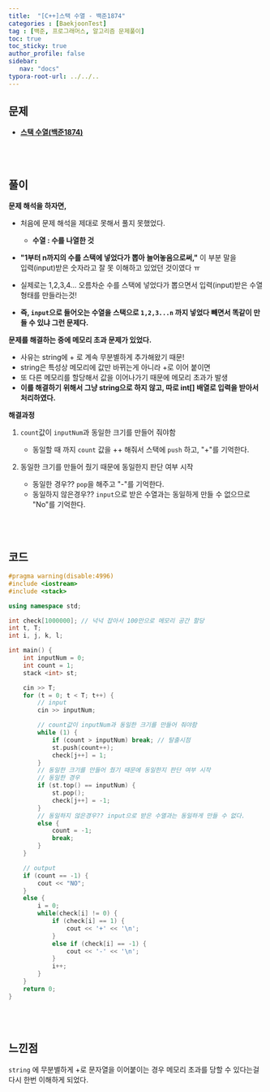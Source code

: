 ```yaml
---
title:  "[C++]스택 수열 - 백준1874"
categories : [BaekjoonTest]
tag : [백준, 프로그래머스, 알고리즘 문제풀이]
toc: true
toc_sticky: true
author_profile: false
sidebar:
   nav: "docs"
typora-root-url: ../../..
---
```




## 문제

* **[스택 수열(백준1874)](https://www.acmicpc.net/problem/1874)**

<br><br>

## 풀이

**문제 해석을 하자면,**

* 처음에 문제 해석을 제대로 못해서 풀지 못했었다.
  * **수열 : 수를 나열한 것**

* **"1부터 n까지의 수를 스택에 넣었다가 뽑아 늘어놓음으로써,"** 이 부분 말을  
  입력(input)받은 숫자라고 잘 못 이해하고 있었던 것이였다 ㅠ
* 실제로는 1,2,3,4... 오름차순 수를 스택에 넣었다가 뽑으면서 입력(input)받은 수열 형태를 만들라는것!
* **즉, `input`으로 들어오는 수열을 스택으로 `1,2,3...n` 까지 넣었다 빼면서 똑같이 만들 수 있냐 그런 문제다.**



**문제를 해결하는 중에 메모리 초과 문제가 있었다.**

* 사유는 string에 + 로 계속 무분별하게 추가해왔기 때문!
* string은 특성상 메모리에 값만 바뀌는게 아니라 +로 이어 붙이면
* 또 다른 메모리를 할당해서 값을 이어나가기 때문에 메모리 초과가 발생
* **이를 해결하기 위해서 그냥 string으로 하지 않고, 따로 int[] 배열로 입력을 받아서 처리하였다.**



**해결과정**

1. `count`값이 `inputNum`과 동일한 크기를 만들어 줘야함
   * 동일할 때 까지 `count` 값을 ++ 해줘서 스택에 `push` 하고, "+"를 기억한다.

2. 동일한 크기를 만들어 줬기 때문에 동일한지 판단 여부 시작
   * 동일한 경우?? `pop`을 해주고 "-"를 기억한다.
   * 동일하지 않은경우?? `input`으로 받은 수열과는 동일하게 만들 수 없으므로 "No"를 기억한다.



<br><br>

## 코드

```c++
#pragma warning(disable:4996)
#include <iostream>
#include <stack>

using namespace std;

int check[1000000]; // 넉넉 잡아서 100만으로 메모리 공간 할당
int t, T;
int i, j, k, l;

int main() {
	int inputNum = 0;
	int count = 1;
	stack <int> st;

	cin >> T;
	for (t = 0; t < T; t++) {
		// input
		cin >> inputNum;

		// count값이 inputNum과 동일한 크기를 만들어 줘야함
		while (1) {
			if (count > inputNum) break; // 탈출시점
			st.push(count++);
			check[j++] = 1;
		}
		// 동일한 크기를 만들어 줬기 때문에 동일한지 판단 여부 시작
		// 동일한 경우
		if (st.top() == inputNum) {
			st.pop();
			check[j++] = -1;
		}
		// 동일하지 않은경우?? input으로 받은 수열과는 동일하게 만들 수 없다.
		else {
			count = -1;
			break;
		}
	}

	// output
	if (count == -1) {
		cout << "NO";
	}
	else {
		i = 0;
		while(check[i] != 0) {
			if (check[i] == 1) {
				cout << '+' << '\n';
			}
			else if (check[i] == -1) {
				cout << '-' << '\n';
			}
			i++;
		}
	}
	return 0;
}
```

<br><br>

## 느낀점

`string` 에 무분별하게 +로 문자열을 이어붙이는 경우 메모리 초과를 당할 수 있다는걸 다시 한번 이해하게 되었다.
